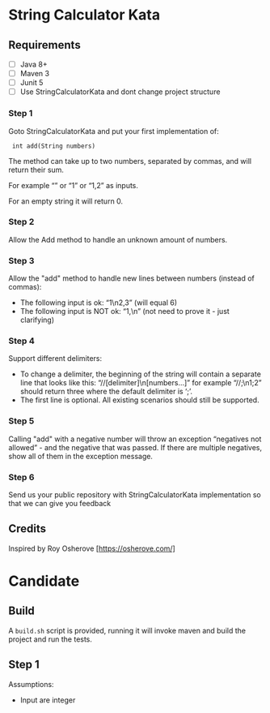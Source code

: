 # String Calculator Kata

## Requirements
- [ ] Java 8+
- [ ] Maven 3
- [ ] Junit 5
- [ ] Use StringCalculatorKata and dont change project structure

### Step 1

Goto StringCalculatorKata and put your first implementation of:

```
 int add(String numbers)
```
The method can take up to two numbers, separated by commas, and will return
their sum.

For example “” or “1” or “1,2” as inputs.

For an empty string it will return 0.

### Step 2

Allow the Add method to handle an unknown amount of numbers.

### Step 3

Allow the "add" method to handle new lines between numbers (instead of commas):

- The following input is ok: “1\n2,3” (will equal 6)
- The following input is NOT ok: “1,\n” (not need to prove it - just clarifying)

### Step 4

Support different delimiters:

- To change a delimiter, the beginning of the string will contain a separate
  line that looks like this: “//[delimiter]\n[numbers…]” for example “//;\n1;2”
  should return three where the default delimiter is ‘;’.
- The first line is optional. All existing scenarios should still be supported.

### Step 5

Calling "add" with a negative number will throw an exception “negatives not
allowed” - and the negative that was passed.  If there are multiple negatives,
show all of them in the exception message.

### Step 6

Send us your public repository with StringCalculatorKata implementation so that
we can give you feedback

## Credits
Inspired by Roy Osherove [https://osherove.com/]

# Candidate

## Build

A `build.sh` script is provided, running it will invoke maven and build the
project and run the tests.

## Step 1

Assumptions:

* Input are integer